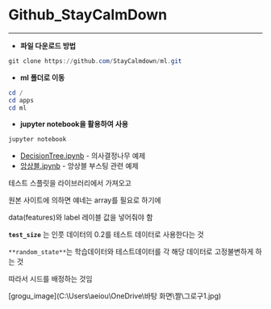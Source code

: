 # Github_StayCalmDown

---

- **파일 다운로드 방법**

```powershell
git clone https://github.com/StayCalmdown/ml.git
```

- **ml 폴더로 이동**

```powershell
cd /
cd apps 
cd ml
```

- **jupyter notebook을 활용하여 사용**

```powershell
jupyter notebook
```

- [DecisionTree.ipynb](https://github.com/StayCalmdown/ml/blob/b16f1f398fd504becf0df787933012852bb4b205/DecisionTree.ipynb) - 의사결정나무 예제
- [앙상블.ipynb](https://github.com/StayCalmdown/ml/blob/b16f1f398fd504becf0df787933012852bb4b205/%EC%95%99%EC%83%81%EB%B8%94.ipynb) - 앙상블 부스팅 관련 예제

테스트 스플릿을 라이브러리에서 가져오고 

원본 사이트에 의하면 얘네는 array를 필요로 하기에

data(features)와 label 레이블 값을 넣어줘야 함

**`test_size`** 는 인풋 데이터의 0.2를 테스트 데이터로 사용한다는 것

`**random_state**`는 학습데이터와 테스트데이터를 각 해당 데이터로 고정불변하게 하는 것

따라서 시드를 배정하는 것임


[grogu_image](C:\Users\aeiou\OneDrive\바탕 화면\짤\그로구1.jpg)